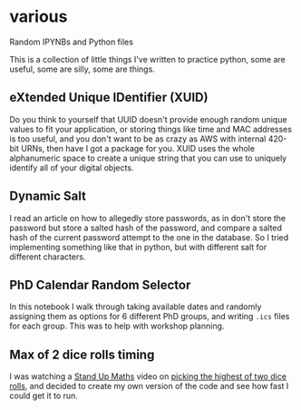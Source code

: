 # various
Random IPYNBs and Python files

This is a collection of little things I've written to practice python, some are useful, some are silly, some are things. 

## eXtended Unique IDentifier (XUID)

Do you think to yourself that UUID doesn't provide enough random unique values to fit your application, or storing things like time and MAC addresses is too useful, and you don't want to be as crazy as AWS with internal 420-bit URNs, then have I got a package for you. 
XUID uses the whole alphanumeric space to create a unique string that you can use to uniquely identify all of your digital objects.

## Dynamic Salt

I read an article on how to allegedly store passwords, as in don't store the password but store a salted hash of the password, and compare a salted hash of the current password attempt to the one in the database. 
So I tried implementing something like that in python, but with different salt for different characters. 


## PhD Calendar Random Selector

In this notebook I walk through taking available dates and randomly assigning them as options for 6 different PhD groups, and writing `.ics` files for each group. This was to help with workshop planning. 

## Max of 2 dice rolls timing

I was watching a [Stand Up Maths](https://www.youtube.com/@standupmaths/videos) video on [picking the highest of two dice rolls](https://www.youtube.com/watch?v=X_DdGRjtwAo), and decided to create my own version of the code and see how fast I could get it to run. 